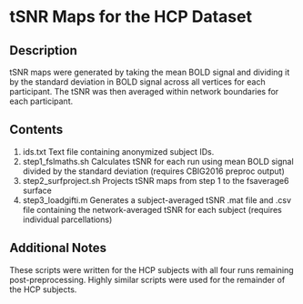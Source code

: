 # tSNR Maps for the HCP Dataset

## Description
tSNR maps were generated by taking the mean BOLD signal and dividing it by the standard deviation in BOLD signal across all vertices for each participant. The tSNR was then averaged within network boundaries for each participant.

## Contents
1. ids.txt Text file containing anonymized subject IDs.
2. step1_fslmaths.sh Calculates tSNR for each run using mean BOLD signal divided by the standard deviation (requires CBIG2016 preproc output)
3. step2_surfproject.sh Projects tSNR maps from step 1 to the fsaverage6 surface
4. step3_loadgifti.m Generates a subject-averaged tSNR .mat file and .csv file containing the network-averaged tSNR for each subject (requires individual parcellations)

## Additional Notes
These scripts were written for the HCP subjects with all four runs remaining post-preprocessing. Highly similar scripts were used for the remainder of the HCP subjects.
